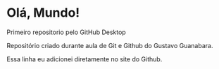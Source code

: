 # Olá, Mundo!
 Primeiro repositorio pelo GitHub Desktop

 Repositório criado durante aula de Git e Github do Gustavo Guanabara.

 Essa linha eu adicionei diretamente no site do Github.
